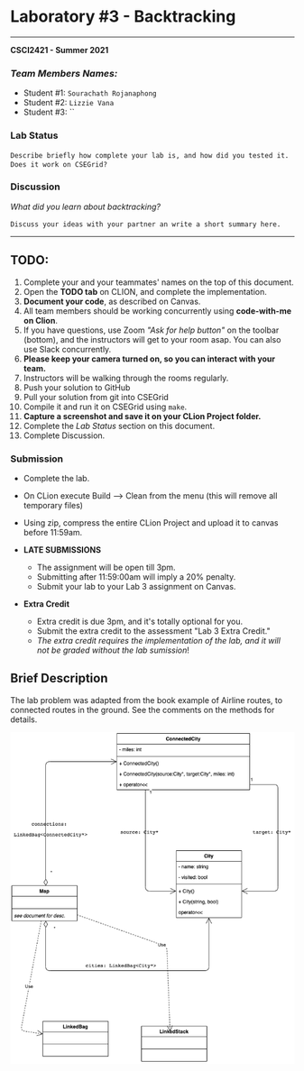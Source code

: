 # Laboratory #3 - Backtracking

-----
**CSCI2421 - Summer 2021**

### **_Team Members Names:_**
- Student #1: `Sourachath Rojanaphong`
- Student #2: `Lizzie Vana`
- Student #3: ``

### **Lab Status**
```text
Describe briefly how complete your lab is, and how did you tested it.
Does it work on CSEGrid?
```

### **Discussion**
_What did you learn about backtracking?_
```text
Discuss your ideas with your partner an write a short summary here.
```

-----

## TODO:
1. Complete your and your teammates' names on the top of this document.
1. Open the **TODO tab** on CLION, and complete the implementation.
1. **Document your code**, as described on Canvas.
1. All team members should be working concurrently using **code-with-me on Clion**.
1. If you have questions, use Zoom _"Ask for help button"_ on the toolbar (bottom), and the instructors will get to
   your room asap. You can also use Slack concurrently.
1. **Please keep your camera turned on, so you can interact with your team.**
1. Instructors will be walking through the rooms regularly.
1. Push your solution to GitHub
1. Pull your solution from git into CSEGrid
1. Compile it and run it on CSEGrid using `make`.
1. **Capture a screenshot and save it on your CLion Project folder.**
1. Complete the *Lab Status* section on this document.
1. Complete Discussion.


### Submission
- Complete the lab.
- On CLion execute Build --> Clean from the menu (this will remove all temporary files)
- Using zip, compress the entire CLion Project and upload it to canvas before 11:59am.
- **LATE SUBMISSIONS**
    - The assignment will be open till 3pm. 
    - Submitting after 11:59:00am will imply a 20% penalty.
    - Submit your lab to your Lab 3 assignment on Canvas. 
    
- **Extra Credit**    
    - Extra credit is due 3pm, and it's totally optional for you.  
    - Submit the extra credit to the assessment "Lab 3 Extra Credit."
    - _The extra credit requires the implementation of the lab, and it will not be graded without
    the lab sumission_!


## Brief Description
The lab problem was adapted from the book example of Airline routes, to connected routes in the ground.
See the comments on the methods for details. 

![Uml Diagram](lab3.png)
